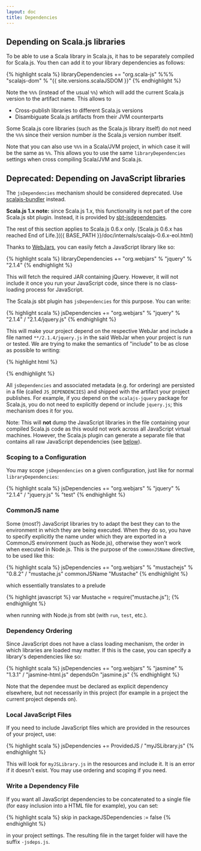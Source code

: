 ```yaml
---
layout: doc
title: Dependencies
---
```



## Depending on Scala.js libraries

To be able to use a Scala library in Scala.js, it has to be separately compiled for Scala.js. You then can add it to your library dependencies as follows:

{% highlight scala %}
libraryDependencies += "org.scala-js" %%% "scalajs-dom" % "{{ site.versions.scalaJSDOM }}"
{% endhighlight %}

Note the `%%%` (instead of the usual `%%`) which will add the current Scala.js version to the artifact name. This allows to

- Cross-publish libraries to different Scala.js versions
- Disambiguate Scala.js artifacts from their JVM counterparts

Some Scala.js core libraries (such as the Scala.js library itself) do not need the `%%%` since their version number *is* the Scala.js version number itself.

Note that you can also use `%%%` in a Scala/JVM project, in which case it will be the same as `%%`. This allows you to use the same `libraryDependencies` settings when cross compiling Scala/JVM and Scala.js.

## Deprecated: Depending on JavaScript libraries

The `jsDependencies` mechanism should be considered deprecated.
Use [scalajs-bundler](https://scalacenter.github.io/scalajs-bundler/) instead.

**Scala.js 1.x note:** since Scala.js 1.x, this functionality is not part of the core Scala.js sbt plugin.
Instead, it is provided by [sbt-jsdependencies](https://github.com/scala-js/jsdependencies).

The rest of this section applies to Scala.js 0.6.x only.
[Scala.js 0.6.x has reached End of Life.]({{ BASE_PATH }}/doc/internals/scalajs-0.6.x-eol.html)

Thanks to [WebJars](http://www.webjars.org/), you can easily fetch a JavaScript library like so:

{% highlight scala %}
libraryDependencies += "org.webjars" % "jquery" % "2.1.4"
{% endhighlight %}

This will fetch the required JAR containing jQuery. However, it will not include it once you run your JavaScript code, since there is no class-loading process for JavaScript.

The Scala.js sbt plugin has `jsDependencies` for this purpose. You can write:

{% highlight scala %}
jsDependencies += "org.webjars" % "jquery" % "2.1.4" / "2.1.4/jquery.js"
{% endhighlight %}

This will make your project depend on the respective WebJar and include a file named `**/2.1.4/jquery.js` in the said WebJar when your project is run or tested. We are trying to make the semantics of "include" to be as close as possible to writing:

{% highlight html %}
<script type="text/javascript" src="..."></script>
{% endhighlight %}

All `jsDependencies` and associated metadata (e.g. for ordering) are persisted in a file (called `JS_DEPENDENCIES`) and shipped with the artifact your project publishes. For example, if you depend on the `scalajs-jquery` package for Scala.js, you do not need to explicitly depend or include `jquery.js`; this mechanism does it for you.

Note: This will **not** dump the JavaScript libraries in the file containing your compiled Scala.js code as this would not work across all JavaScript virtual machines. However, the Scala.js plugin can generate a separate file that contains all raw JavaScript dependencies (see [below](#packageJSDependencies)).

### Scoping to a Configuration

You may scope `jsDependencies` on a given configuration, just like for normal `libraryDependencies`:

{% highlight scala %}
jsDependencies += "org.webjars" % "jquery" % "2.1.4" / "jquery.js" % "test"
{% endhighlight %}

### CommonJS name

Some (most?) JavaScript libraries try to adapt the best they can to the environment in which they are being executed.
When they do so, you have to specify explicitly the name under which they are exported in a CommonJS environment (such as Node.js), otherwise they won't work when executed in Node.js.
This is the purpose of the `commonJSName` directive, to be used like this:

{% highlight scala %}
jsDependencies += "org.webjars" % "mustachejs" % "0.8.2" / "mustache.js" commonJSName "Mustache"
{% endhighlight %}

which essentially translates to a prelude

{% highlight javascript %}
var Mustache = require("mustache.js");
{% endhighlight %}

when running with Node.js from sbt (with `run`, `test`, etc.).

### Dependency Ordering

Since JavaScript does not have a class loading mechanism, the order in which libraries are loaded may matter. If this is the case, you can specify a library's dependencies like so:

{% highlight scala %}
jsDependencies += "org.webjars" % "jasmine" % "1.3.1" / "jasmine-html.js" dependsOn "jasmine.js"
{% endhighlight %}

Note that the dependee must be declared as explicit dependency elsewhere, but not necessarily in this project (for example in a project the current project depends on).

### Local JavaScript Files

If you need to include JavaScript files which are provided in the resources of your project, use:

{% highlight scala %}
jsDependencies += ProvidedJS / "myJSLibrary.js"
{% endhighlight %}

This will look for `myJSLibrary.js` in the resources and include it. It is an error if it doesn't exist. You may use ordering and scoping if you need.

### <a name="packageJSDependencies"></a> Write a Dependency File

If you want all JavaScript dependencies to be concatenated to a single file (for easy inclusion into a HTML file for example), you can set:

{% highlight scala %}
skip in packageJSDependencies := false
{% endhighlight %}

in your project settings. The resulting file in the target folder will have the suffix `-jsdeps.js`.
